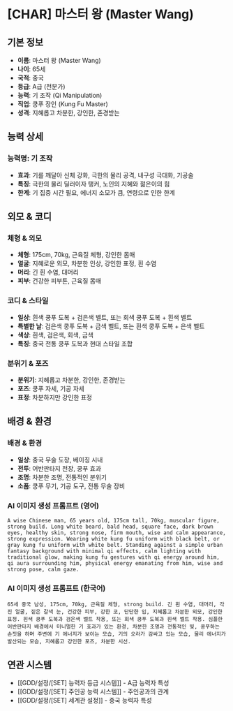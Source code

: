# [CHAR] 마스터 왕 (Master Wang)

## 기본 정보
- **이름**: 마스터 왕 (Master Wang)
- **나이**: 65세
- **국적**: 중국
- **등급**: A급 (전문가)
- **능력**: 기 조작 (Qi Manipulation)
- **직업**: 쿵푸 장인 (Kung Fu Master)
- **성격**: 지혜롭고 차분한, 강인한, 존경받는

## 능력 상세
### 능력명: 기 조작
- **효과**: 기를 깨달아 신체 강화, 극한의 물리 공격, 내구성 극대화, 기공술
- **특징**: 극한의 물리 딜러이자 탱커, 노인의 지혜와 젊은이의 힘
- **한계**: 기 집중 시간 필요, 에너지 소모가 큼, 연령으로 인한 한계

## 외모 & 코디
### 체형 & 외모
- **체형**: 175cm, 70kg, 근육질 체형, 강인한 몸매
- **얼굴**: 지혜로운 외모, 차분한 인상, 강인한 표정, 흰 수염
- **머리**: 긴 흰 수염, 대머리
- **피부**: 건강한 피부톤, 근육질 몸매

### 코디 & 스타일
- **일상**: 흰색 쿵푸 도복 + 검은색 벨트, 또는 회색 쿵푸 도복 + 흰색 벨트
- **특별한 날**: 검은색 쿵푸 도복 + 금색 벨트, 또는 흰색 쿵푸 도복 + 은색 벨트
- **색상**: 흰색, 검은색, 회색, 금색
- **특징**: 중국 전통 쿵푸 도복과 현대 스타일 조합

### 분위기 & 포즈
- **분위기**: 지혜롭고 차분한, 강인한, 존경받는
- **포즈**: 쿵푸 자세, 기공 자세
- **표정**: 차분하지만 강인한 표정

## 배경 & 환경
### 배경 & 환경
- **일상**: 중국 무술 도장, 베이징 시내
- **전투**: 어반판타지 전장, 쿵푸 효과
- **조명**: 차분한 조명, 전통적인 분위기
- **소품**: 쿵푸 무기, 기공 도구, 전통 무술 장비

### AI 이미지 생성 프롬프트 (영어)
```
A wise Chinese man, 65 years old, 175cm tall, 70kg, muscular figure, strong build. Long white beard, bald head, square face, dark brown eyes, healthy skin, strong nose, firm mouth, wise and calm appearance, strong expression. Wearing white kung fu uniform with black belt, or gray kung fu uniform with white belt. Standing against a simple urban fantasy background with minimal qi effects, calm lighting with traditional glow, making kung fu gestures with qi energy around him, qi aura surrounding him, physical energy emanating from him, wise and strong pose, calm gaze.
```

### AI 이미지 생성 프롬프트 (한국어)
```
65세 중국 남성, 175cm, 70kg, 근육질 체형, strong build. 긴 흰 수염, 대머리, 각진 얼굴, 짙은 갈색 눈, 건강한 피부, 강한 코, 단단한 입, 지혜롭고 차분한 외모, 강인한 표정. 흰색 쿵푸 도복과 검은색 벨트 착용, 또는 회색 쿵푸 도복과 흰색 벨트 착용. 심플한 어반판타지 배경에서 미니멀한 기 효과가 있는 환경, 차분한 조명과 전통적인 빛, 쿵푸하는 손짓을 하며 주변에 기 에너지가 보이는 모습, 기의 오라가 감싸고 있는 모습, 물리 에너지가 발산되는 모습, 지혜롭고 강인한 포즈, 차분한 시선.
```

## 연관 시스템
- [[GDD/설정/[SET] 능력자 등급 시스템]] - A급 능력자 특성
- [[GDD/설정/[SET] 주인공 능력 시스템]] - 주인공과의 관계
- [[GDD/설정/[SET] 세계관 설정]] - 중국 능력자 특성
